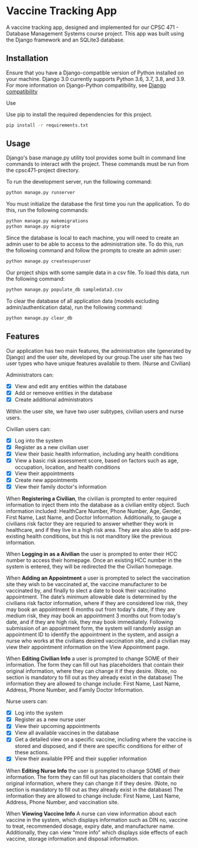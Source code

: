# Vaccine Tracking App

A vaccine tracking app, designed and implemented for our CPSC 471 - Database Management Systems course project. This app was built using the Django framework and an SQLite3 database.

## Installation

Ensure that you have a Django-compatible version of Python installed on your machine. Django 3.0 currently supports Python 3.6, 3.7, 3.8, and 3.9. For more information on Django-Python compatibility, see [Django compatibility](https://docs.djangoproject.com/en/3.1/releases/3.0/)

Use

Use pip to install the required dependencies for this project.

```bash
pip install -r requirements.txt
```

## Usage

Django's base manage.py utility tool provides some built in command line commands to interact with the project. These commands must be run from the cpsc471-project directory.

To run the development server, run the following command:

```bash
python manage.py runserver
```

You must initialize the database the first time you run the application. To do this, run the following commands:

```bash
python manage.py makemigrations
python manage.py migrate
```

Since the database is local to each machine, you will need to create an admin user to be able to access to the administration site. To do this, run the following command and follow the prompts to create an admin user:

```bash
python manage.py createsuperuser
```

Our project ships with some sample data in a csv file. To load this data, run the following command:

```bash
python manage.py populate_db sampledata3.csv
```

To clear the database of all application data (models excluding admin/authentication data), run the following command:

```bash
python manage.py clear_db
```

## Features

Our application has two main features, the administration site (generated by Django) and the user site, developed by our group.The user site has two user types who have unique features available to them. (Nurse and Civilian) 

Administrators can:

- [x] View and edit any entities within the database
- [x] Add or remeove entities in the database
- [x] Create additional administrators

Within the user site, we have two user subtypes, civilian users and nurse users.

Civilian users can:

- [x] Log into the system
- [x] Register as a new civilian user
- [x] View their basic health information, including any health conditions
- [x] View a basic risk assessment score, based on factors such as age, occupation, location, and health conditions
- [x] View their appointments
- [x] Create new appointments
- [x] View their family doctor's information

When **Registering a Civilian**, the civilian is prompted to enter required information to inject them into the database as a civilian entity object. Such information included: HealthCare Number, Phone Number, Age, Gender, First Name, Last Name, and Doctor Information. Additionally, to gauge a civilians risk factor they are requried to answer whether they work in healthcare, and if they live in a high risk area. They are also able to add pre-existing health conditions, but this is not manditory like the previous information.  

When **Logging in as a Aivilian** the user is prompted to enter their HCC number to access their homepage. Once an existing HCC number in the system is entered, they will be redirected the the Civilian homepage. 

When **Adding an Appointment** a user is prompted to select the vaccination site they wish to be vaccinated at, the vaccine manufacturer to be vaccinated by, and finally to slect a date to book their vaccinatino appointment. The date’s minimum allowable date is determined by the civilians risk factor information, where if they are considered low risk, they may book an appointment 6 months out from today's date, if they are medium risk, they may book an appointment 3 months out from today's date, and if they are high risk, they may book immediately. Following submission of an appointment form, the system will randomly assign an appointment ID to identify the appointment in the system, and assign a nurse who works at the civilians desired vaccination site, and a civilian may view their appointment information on the View Appointment page.

When **Editing Civilian Info** a user is prompted to change SOME of their information. The form they can fill out has placeholders that contain their original information, where they can change it if they desire. (Note, no section is mandatory to fill out as they already exist in the database) The information they are allowed to change include: First Name, Last Name, Address, Phone Number, and Family Doctor Information. 

Nurse users can:

- [x] Log into the system
- [x] Register as a new nurse user
- [x] View their upcoming appointments
- [x] View all available vaccines in the database
- [x] Get a detailed view on a specific vaccine, including where the vaccine is stored and disposed, and if there are specific conditions for either of these actions.
- [x] View their available PPE and their supplier information

When **Editing Nurse Info** the user is prompted to change SOME of their information. The form they can fill out has placeholders that contain their original information, where they can change it if they desire. (Note, no section is mandatory to fill out as they already exist in the database) The information they are allowed to change include: First Name, Last Name, Address, Phone Number, and vaccination site.

When **Viewing Vaccine Info** A nurse can view information about each vaccine in the system, which displays information such as DIN no, vaccine to treat, recommended dosage, expiry date, and manufacturer name. Additionally, they can view “more info” which displays side effects of each vaccine, storage information and disposal information. 

